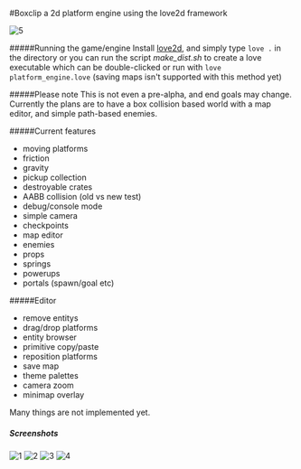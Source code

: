 #Boxclip
a 2d platform engine using the love2d framework

![5](https://cloud.githubusercontent.com/assets/1535179/10905006/2fa980a6-820f-11e5-93ed-24b962e0bbf1.png)

#####Running the game/engine
Install [love2d](https://love2d.org/), and simply type
`love .` in the directory or you can run the script *make_dist.sh* to create a love executable which can be double-clicked or run with `love platform_engine.love` (saving maps isn't supported with this method yet)

#####Please note
This is not even a pre-alpha, and end goals may change. Currently the plans are to have a box collision based world with a map editor, and simple path-based enemies.

#####Current features
* moving platforms
* friction
* gravity
* pickup collection
* destroyable crates
* AABB collision (old vs new test)
* debug/console mode
* simple camera
* checkpoints
* map editor
* enemies
* props
* springs
* powerups
* portals (spawn/goal etc)

#####Editor
* remove entitys
* drag/drop platforms
* entity browser
* primitive copy/paste
* reposition platforms
* save map
* theme palettes
* camera zoom
* minimap overlay

Many things are not implemented yet.

##### Screenshots
![1](https://cloud.githubusercontent.com/assets/1535179/10905004/2fa504e0-820f-11e5-8e72-85c5fce19739.png)
![2](https://cloud.githubusercontent.com/assets/1535179/10905003/2fa4ccc8-820f-11e5-9d88-3bba111260db.png)
![3](https://cloud.githubusercontent.com/assets/1535179/10905002/2fa42fc0-820f-11e5-89f0-2de249955389.png)
![4](https://cloud.githubusercontent.com/assets/1535179/10905005/2fa64030-820f-11e5-8636-81c15a4a19af.png)
